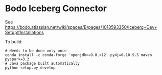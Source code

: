 # Bodo Iceberg Connector

See https://bodo.atlassian.net/wiki/spaces/B/pages/1018593350/Iceberg+Dev+Setup#Installations

To build:

    # Needs to be done only once
    conda install -c conda-forge 'openjdk>=9.0,<12' py4j=0.10.9.5 maven pyspark=3.2
    # Java package built automatically
    python setup.py develop

